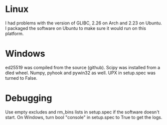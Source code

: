 # Linux

I had problems with the version of GLIBC, 2.26 on Arch and 2.23 on Ubuntu. I
packaged the software on Ubuntu to make sure it would run on this platform.


# Windows

ed25519 was compiled from the source (github). Scipy was installed from a dled
wheel. Numpy, pyhook and pywin32 as well. UPX in setup.spec was turned to
False.


# Debugging

Use empty excludes and rm_bins lists in setup.spec if the software doesn't
start. On Windows, turn bool "console" in setup.spec to True to get the logs.
